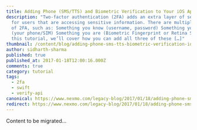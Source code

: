 ```yaml
---
title: Adding Phone (SMS/TTS) and Biometric Verification to Your iOS Application
description: "Two-factor authentication (2FA) adds an extra layer of security
  for users that are accessing sensitive information. There are multiple types
  of 2FA, such as: Something you know (username, password) Something you have
  (your phone/SIM) Something you are (Biometric Fingerprint or Retina Scan) In
  this tutorial, we’ll cover how you can add all three of these […]"
thumbnail: /content/blog/adding-phone-sms-tts-biometric-verification-ios-application-dr/Screen-Shot-2016-12-03-at-11.50.47-AM.png
author: sidharth-sharma
published: true
published_at: 2017-01-18T12:00:16.000Z
comments: true
category: tutorial
tags:
  - 2fa
  - swift
  - verify-api
canonical: https://www.nexmo.com/legacy-blog/2017/01/18/adding-phone-sms-tts-biometric-verification-ios-application-dr
redirect: https://www.nexmo.com/legacy-blog/2017/01/18/adding-phone-sms-tts-biometric-verification-ios-application-dr
---
```


Content to be migrated...
